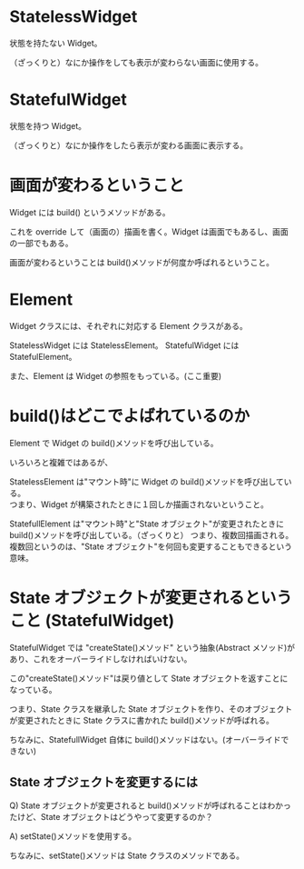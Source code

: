 # StatelessWidget

状態を持たない Widget。

（ざっくりと）なにか操作をしても表示が変わらない画面に使用する。

# StatefulWidget

状態を持つ Widget。

（ざっくりと）なにか操作をしたら表示が変わる画面に表示する。

# 画面が変わるということ

Widget には build() というメソッドがある。

これを override して（画面の）描画を書く。Widget は画面でもあるし、画面の一部でもある。

画面が変わるということは build()メソッドが何度か呼ばれるということ。

# Element

Widget クラスには、それぞれに対応する Element クラスがある。

StatelessWidget には StatelessElement。 StatefulWidget には StatefulElement。

また、Element は Widget の参照をもっている。(ここ重要)

# build()はどこでよばれているのか

Element で Widget の build()メソッドを呼び出している。

いろいろと複雑ではあるが、

StatelessElement は"マウント時"に Widget の build()メソッドを呼び出している。  
つまり、Widget が構築されたときに１回しか描画されないということ。

StatefullElement は"マウント時"と"State オブジェクト"が変更されたときに build()メソッドを呼び出している。（ざっくりと）
つまり、複数回描画される。複数回というのは、"State オブジェクト"を何回も変更することもできるという意味。

# State オブジェクトが変更されるということ (StatefulWidget)

StatefulWidget では "createState()メソッド" という抽象(Abstract メソッド)があり、これをオーバーライドしなければいけない。

この"createState()メソッド"は戻り値として State オブジェクトを返すことになっている。

つまり、State クラスを継承した State オブジェクトを作り、そのオブジェクトが変更されたときに State クラスに書かれた build()メソッドが呼ばれる。

ちなみに、StatefullWidget 自体に build()メソッドはない。(オーバーライドできない)

## State オブジェクトを変更するには

Q) State オブジェクトが変更されると build()メソッドが呼ばれることはわかったけど、State オブジェクトはどうやって変更するのか？

A) setState()メソッドを使用する。

ちなみに、setState()メソッドは State クラスのメソッドである。
